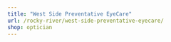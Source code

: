 ```yaml
---
title: "West Side Preventative EyeCare"
url: /rocky-river/west-side-preventative-eyecare/
shop: optician
---
```


